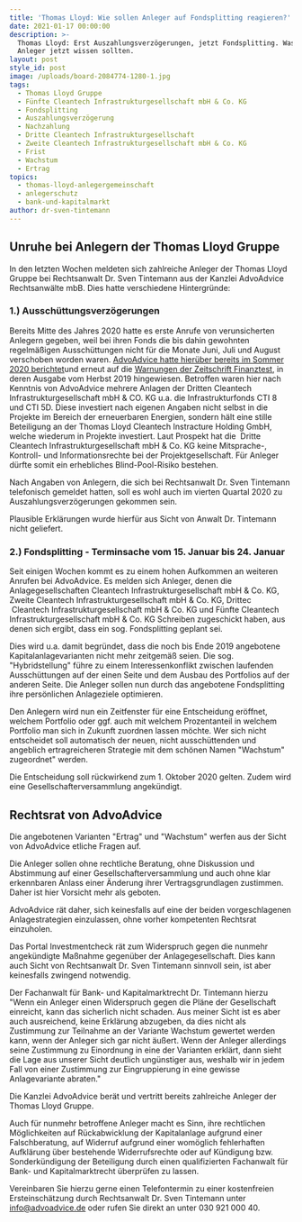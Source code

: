 ```yaml
---
title: 'Thomas Lloyd: Wie sollen Anleger auf Fondsplitting reagieren?'
date: 2021-01-17 00:00:00
description: >-
  Thomas Lloyd: Erst Auszahlungsverzögerungen, jetzt Fondsplitting. Was besorgte
  Anleger jetzt wissen sollten.
layout: post
style_id: post
image: /uploads/board-2084774-1280-1.jpg
tags:
  - Thomas Lloyd Gruppe
  - Fünfte Cleantech Infrastrukturgesellschaft mbH & Co. KG
  - Fondsplitting
  - Auszahlungsverzögerung
  - Nachzahlung
  - Dritte Cleantech Infrastrukturgesellschaft
  - Zweite Cleantech Infrastrukturgesellschaft mbH & Co. KG
  - Frist
  - Wachstum
  - Ertrag
topics:
  - thomas-lloyd-anlegergemeinschaft
  - anlegerschutz
  - bank-und-kapitalmarkt
author: dr-sven-tintemann
---
```


## Unruhe bei Anlegern der Thomas Lloyd Gruppe

In den letzten Wochen meldeten sich zahlreiche Anleger der Thomas Lloyd Gruppe bei Rechtsanwalt Dr. Sven Tintemann aus der Kanzlei AdvoAdvice Rechtsanwälte mbB. Dies hatte verschiedene Hintergründe:

### 1\.) Ausschüttungsverzögerungen

Bereits Mitte des Jahres 2020 hatte es erste Anrufe von verunsicherten Anlegern gegeben, weil bei ihren Fonds die bis dahin gewohnten regelmä&szlig;igen Ausschüttungen nicht für die Monate Juni, Juli und August verschoben worden waren. [AdvoAdvice hatte hierüber bereits im Sommer 2020 berichtet](/blog/thomas-lloyd-verz%C3%B6gerte-aussch%C3%BCttungen-f%C3%BCr-juni-und-juli-angek%C3%BCndigt/)und erneut auf die [Warnungen der Zeitschrift Finanztest](/blog/thomas-lloyd-fonds-auf-warnliste-bei-finanztest/), in deren Ausgabe vom Herbst 2019 hingewiesen. Betroffen waren hier nach Kenntnis von AdvoAdvice mehrere Anlagen der Dritten Cleantech Infrastrukturgesellschaft mbH & CO. KG u.a. die Infrastrukturfonds CTI 8 und CTI 5D. Diese investiert nach eigenen Angaben nicht selbst in die Projekte im Bereich der erneuerbaren Energien, sondern hält eine stille Beteiligung an der Thomas Lloyd Cleantech Instracture Holding GmbH, welche wiederum in Projekte investiert. Laut Prospekt hat die &nbsp;Dritte Cleantech Infrastrukturgesellschaft mbH & Co. KG keine Mitsprache-, Kontroll- und Informationsrechte bei der Projektgesellschaft. Für Anleger dürfte somit ein erhebliches Blind-Pool-Risiko bestehen.

Nach Angaben von Anlegern, die sich bei Rechtsanwalt Dr. Sven Tintemann telefonisch gemeldet hatten, soll es wohl auch im vierten Quartal 2020 zu Auszahlungsverzögerungen gekommen sein.&nbsp;

Plausible Erklärungen wurde hierfür aus Sicht von Anwalt Dr. Tintemann nicht geliefert.&nbsp;

### 2\.) Fondsplitting - Terminsache vom 15. Januar bis 24. Januar

Seit einigen Wochen kommt es zu einem hohen Aufkommen an weiteren Anrufen bei AdvoAdvice. Es melden sich Anleger, denen die Anlagegesellschaften Cleantech Infrastrukturgesellschaft mbH & Co. KG, Zweite Cleantech Infrastrukturgesellschaft mbH & Co. KG, Drittec &nbsp;Cleantech Infrastrukturgesellschaft mbH & Co. KG und Fünfte Cleantech Infrastrukturgesellschaft mbH & Co. KG Schreiben zugeschickt haben, aus denen sich ergibt, dass ein sog. Fondsplitting geplant sei.&nbsp;

Dies wird u.a. damit begründet, dass die noch bis Ende 2019 angebotene Kapitalanlagevarianten nicht mehr zeitgemä&szlig; seien. Die sog. "Hybridstellung" führe zu einem Interessenkonflikt zwischen laufenden Ausschüttungen auf der einen Seite und dem Ausbau des Portfolios auf der anderen Seite. Die Anleger sollen nun durch das angebotene Fondsplitting ihre persönlichen Anlageziele optimieren.&nbsp;

Den Anlegern wird nun ein Zeitfenster für eine Entscheidung eröffnet, welchem Portfolio oder ggf. auch mit welchem Prozentanteil in welchem Portfolio man sich in Zukunft zuordnen lassen möchte. Wer sich nicht entscheidet soll automatisch der neuen, nicht ausschüttenden und angeblich ertragreicheren Strategie mit dem schönen Namen "Wachstum" zugeordnet" werden.&nbsp;

Die Entscheidung soll rückwirkend zum 1. Oktober 2020 gelten. Zudem wird eine Gesellschafterversammlung angekündigt.&nbsp;

## Rechtsrat von AdvoAdvice

Die angebotenen Varianten "Ertrag" und "Wachstum" werfen aus der Sicht von AdvoAdvice etliche Fragen auf.

Die Anleger sollen ohne rechtliche Beratung, ohne Diskussion und Abstimmung auf einer Gesellschafterversammlung und auch ohne klar erkennbaren Anlass einer Änderung ihrer Vertragsgrundlagen zustimmen. Daher ist hier Vorsicht mehr als geboten.&nbsp;

AdvoAdvice rät daher, sich keinesfalls auf eine der beiden vorgeschlagenen Anlagestrategien einzulassen, ohne vorher kompetenten Rechtsrat einzuholen.&nbsp;

Das Portal Investmentcheck rät zum Widerspruch gegen die nunmehr angekündigte Ma&szlig;nahme gegenüber der Anlagegesellschaft. Dies kann auch Sicht von Rechtsanwalt Dr. Sven Tintemann sinnvoll sein, ist aber keinesfalls zwingend notwendig.

Der Fachanwalt für Bank- und Kapitalmarktrecht Dr. Tintemann hierzu "Wenn ein Anleger einen Widerspruch gegen die Pläne der Gesellschaft einreicht, kann das sicherlich nicht schaden. Aus meiner Sicht ist es aber auch ausreichend, keine Erklärung abzugeben, da dies nicht als Zustimmung zur Teilnahme an der Variante Wachstum gewertet werden kann, wenn der Anleger sich gar nicht äu&szlig;ert. Wenn der Anleger allerdings seine Zustimmung zu Einordnung in eine der Varianten erklärt, dann sieht die Lage aus unserer Sicht deutlich ungünstiger aus, weshalb wir in jedem Fall von einer Zustimmung zur Eingruppierung in eine gewisse Anlagevariante abraten."&nbsp;

Die Kanzlei AdvoAdvice berät und vertritt bereits zahlreiche Anleger der Thomas Lloyd Gruppe.&nbsp;

Auch für nunmehr betroffene Anleger macht es Sinn, ihre rechtlichen Möglichkeiten auf Rückabwicklung der Kapitalanlage aufgrund einer Falschberatung, auf Widerruf aufgrund einer womöglich fehlerhaften Aufklärung über bestehende Widerrufsrechte oder auf Kündigung bzw. Sonderkündigung der Beteiligung durch einen qualifizierten Fachanwalt für Bank- und Kapitalmarktrecht überprüfen zu lassen.&nbsp;

Vereinbaren Sie hierzu gerne einen Telefontermin zu einer kostenfreien Ersteinschätzung durch Rechtsanwalt Dr. Sven Tintemann unter info@advoadvice.de oder rufen Sie direkt an unter 030 921 000 40.&nbsp;

&nbsp;
